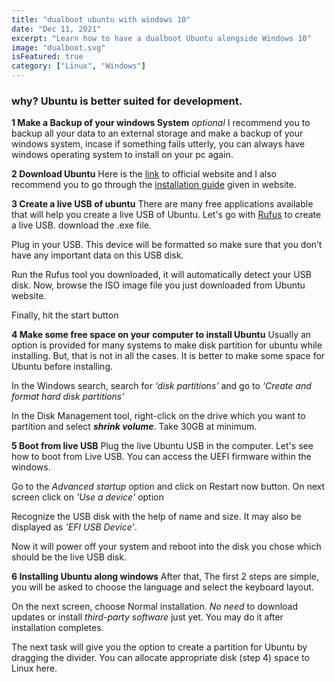 ```yaml
---
title: "dualboot ubuntu with windows 10"
date: "Dec 11, 2021"
excerpt: "Learn how to have a dualboot Ubuntu alongside Windows 10"
image: "dualboot.svg"
isFeatured: true
category: ["Linux", "Windows"]
---
```


### why? Ubuntu is better suited for development.

**1 Make a Backup of your windows System** _optional_
I recommend you to backup all your data to an external storage and make a backup of your windows system, incase if something fails utterly, you can always have windows operating system to install on your pc again.

**2 Download Ubuntu**
Here is the [link](https://ubuntu.com/download/desktop) to official website and I also recommend you to go through the [installation guide](https://ubuntu.com/tutorials/install-ubuntu-desktop#1-overview) given in website.

**3 Create a live USB of ubuntu**
There are many free applications available that will help you create a live USB of Ubuntu.
Let's go with [Rufus](https://rufus.ie/en/) to create a live USB. download the .exe file.

Plug in your USB. This device will be formatted so make sure that you don’t have any important data on this USB disk.

Run the Rufus tool you downloaded, it will automatically detect your USB disk. Now, browse the ISO image file you just downloaded from Ubuntu website.

Finally, hit the start button

**4 Make some free space on your computer to install Ubuntu**
Usually an option is provided for many systems to make disk partition for ubuntu while installing. But, that is not in all the cases. It is better to make some space for Ubuntu before installing.

In the Windows search, search for _‘disk partitions’_ and go to _‘Create and format hard disk partitions’_

In the Disk Management tool, right-click on the drive which you want to partition and select **_shrink volume_**.
Take 30GB at minimum.

**5 Boot from live USB**
Plug the live Ubuntu USB in the computer.
Let's see how to boot from Live USB. You can access the UEFI firmware within the windows.

Go to the _Advanced startup_ option and click on Restart now button.
On next screen click on _'Use a device'_ option

Recognize the USB disk with the help of name and size. It may also be displayed as _'EFI USB Device'_.

Now it will power off your system and reboot into the disk you chose which should be the live USB disk.

**6 Installing Ubuntu along windows**
After that, The first 2 steps are simple, you will be asked to choose the language and select the keyboard layout.

On the next screen, choose Normal installation. _No need_ to download updates or install _third-party software_ just yet. You may do it after installation completes.

The next task will give you the option to create a partition for Ubuntu by dragging the divider. You can allocate appropriate disk (step 4) space to Linux here.
